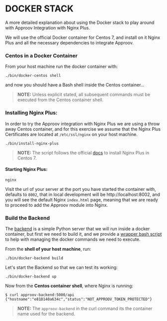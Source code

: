# DOCKER STACK

A more detailed explanation about using the Docker stack to play around with Approov Integration with Nginx Plus.

We will use the official Docker container for Centos 7, and install on it Nginx Plus and all the necessary dependencies to integrate Approov.


### Centos in a Docker Container

From your host machine run the docker container with:

```
./bin/docker-centos shell
```

and now you should have a Bash shell inside the Centos container...

> **NOTE:** Unless explicit stated, all subsequent commands must be executed from the Centos container shell.


### Installing Nginx Plus:

In order to try the Approov integration with Nginx Plus we are using a throw away Centos container, and for this exercise we assume that the Nginx Plus Certificates are located at `/etc/ssl/nginx` on your host machine.

```
./bin/install-nginx-plus
```

> **NOTE:** The script follows the official [docs](https://cs.nginx.com/repo_setup) to install Nginx Plus in Centos 7.

#### Starting Nginx Plus:

```
nginx
```

Visit the url of your server at the port you have started the container with, defaults to `8002`, that in local development will be http://localhost:8002, and you will see the default Nginx `index.html` page, meaning that we are ready to proceed to add the Approov module into Nginx.


### Build the Backend

The [backend](./backend) is a simple Python server that we will run inside a docker container, but first we need to build it, and we provide a [wrapper bash script](./bin/docker-backend) to help with managing the docker commands we need to execute.

From the **shell of your host machine**, run:

```
./bin/docker-backend build
```

Let's start the Backend so that we can test its working:

```
./bin/docker-backend up
```

Now from the **Centos container shell**, where Nginx is running:

```
$ curl approov-backend:5000/api
{"hostname":"e810140a634c","status":"NOT_APPROOV_TOKEN_PROTECTED"}
```

> **NOTE:** The `approov-backend` in the curl command its the container name used for the backend.
